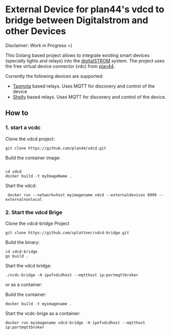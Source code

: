 # External Device for plan44's vdcd to bridge between Digitalstrom and other Devices

Disclaimer: Work in Progress =)

This Golang based project allows to integrate existing smart devices (specially lights and relays) into the [digitalSTROM](https://www.digitalstrom.com/) system. The project uses the free virtual device connector (vdc) from [plan44](https://github.com/plan44/vdcd).

Currently the following devices are supported:
* [Tasmota](https://github.com/plan44/vdcd) based relays. Uses MQTT for discovery and control of the device
* [Shelly](https://shelly.cloud/) based relays. Uses MQTT for discovery and control of the device.


## How to

### 1. start a vcdc

Clone the vdcd project:

`git clone https://github.com/plan44/vdcd.git`

Build the container image:

```

cd vdcd
docker build -t myImageName .
```

Start the vdcd:

```
 docker run --network=host myimagename vdcd --externaldevices 8999 --externalnonlocal
```

### 2. Start the vdcd Brige

Clone the vdcd-bridge Project

`git clone https://github.com/splattner/vdcd-bridge.git`

Build the binary:

```
cd vdcd-bridge
go build .
```

Start the vdcd bridge:

`./vcdc-bridge -H ipofvdcdhost --mqtthost ip:portmqttbroker`

or as a container:

Build the container:

`docker build -t myimagename .`

Start the vcdc-brige as a container:

`docker run myimagename vdcd-bridge -H ipofvdcdhost --mqtthost ip:portmqttbroker`